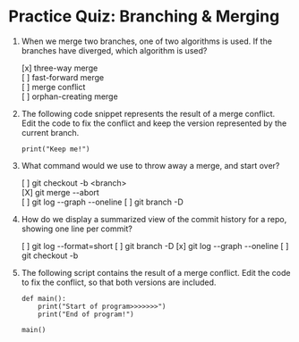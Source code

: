 # Practice Quiz: Branching & Merging

1. When we merge two branches, one of two algorithms is used. If the branches have diverged, which algorithm is used?

    [x] three-way merge<br>
    [ ] fast-forward merge<br>
    [ ] merge conflict<br>
    [ ] orphan-creating merge

2. The following code snippet represents the result of a merge conflict. Edit the code to fix the conflict and keep the version represented by the current branch.

    ```
    print("Keep me!")
    ```

3. What command would we use to throw away a merge, and start over? 

    [ ] git checkout -b \<branch> <br>
    [X] git merge --abort<br>
    [ ] git log --graph --oneline 
    [ ] git branch -D <name>

4. How do we display a summarized view of the commit history for a repo, showing one line per commit? 

    [ ] git log --format=short 
    [ ] git branch -D <name>
    [x] git log --graph --oneline 
    [ ] git checkout -b <branch>

5. The following script contains the result of a merge conflict. Edit the code to fix the conflict, so that both versions are included.

    ```
    def main():
        print("Start of program>>>>>>>")
        print("End of program!")

    main()
    ```